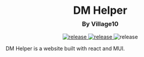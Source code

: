 <div align="center">
    <h1 >DM Helper<br><h3 style="margin-top: -10px">By Village10</h3></h1>
    
</div>

<div align="center">
    <!-- release -->
    <a href="https://react.dev" target="_blank">
        <img src="https://img.shields.io/badge/-ReactJs-61DAFB?logo=react&logoColor=white&style=for-the-badge" alt="release">
    </a>
    <a href="https://github.com/Village10/DM-Helper/releases" target="_blank">
        <img src="https://img.shields.io/github/v/release/Village10/DM-Helper?include_prereleases&style=for-the-badge" alt="release">
    </a>
    <img src="https://img.shields.io/github/repo-size/Village10/DM-Helper?include_prereleases&style=for-the-badge" alt="release">

</div>

DM Helper is a website built with react and MUI.
